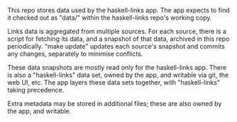 This repo stores data used by the haskell-links app.
The app expects to find it checked out as "data/" within the
haskell-links repo's working copy.

Links data is aggregated from multiple sources.
For each source, there is a script for fetching its data,
and a snapshot of that data, archived in this repo periodically.
"make update" updates each source's snapshot and commits any changes,
separately to minimise conflicts.

These data snapshots are mostly read only for the haskell-links app.
There is also a "haskell-links" data set, owned by the app, and
writable via git, the web UI, etc. The app layers these data sets
together, with "haskell-links" taking precedence.

Extra metadata may be stored in additional files; these are also owned
by the app, and writable.

